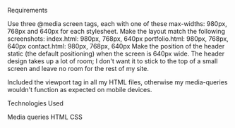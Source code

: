 Requirements

Use three @media screen tags, each with one of these max-widths: 980px, 768px and 640px for each stylesheet.
Make the layout match the following screenshots:
index.html: 980px, 768px, 640px
portfolio.html: 980px, 768px, 640px
contact.html: 980px, 768px, 640px
Make the position of the header static (the default positioning) when the screen is 640px wide. The header design takes up a lot of room; I don't want it to stick to the top of a small screen and leave no room for the rest of my site.

Included the viewport tag in all my HTML files, otherwise my media-queries wouldn't function as expected on mobile devices.

Technologies Used

Media queries
HTML
CSS
